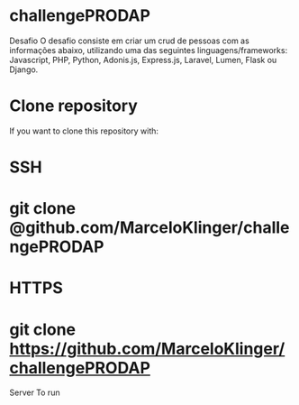 # challengePRODAP

Desafio
O desafio consiste em criar um crud de pessoas com as informações abaixo, utilizando uma das seguintes linguagens/frameworks: Javascript, PHP, Python, Adonis.js, Express.js, Laravel, Lumen, Flask ou Django.


# Clone repository
If you want to clone this repository with:

# SSH

# git clone @github.com/MarceloKlinger/challengePRODAP

# HTTPS

# git clone https://github.com/MarceloKlinger/challengePRODAP
Server
To run
